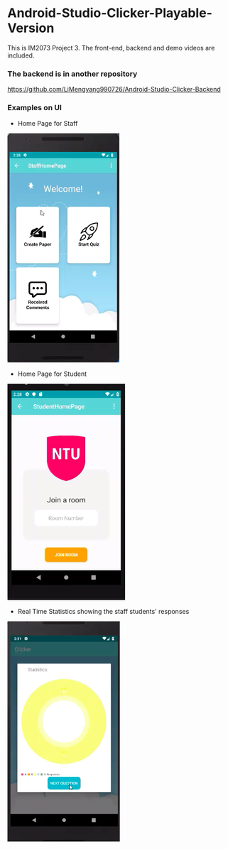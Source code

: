 # Android-Studio-Clicker-Playable-Version
This is IM2073 Project 3. The front-end, backend and demo videos are included.

### The backend is in another repository 
https://github.com/LiMengyang990726/Android-Studio-Clicker-Backend

### Examples on UI
- Home Page for Staff

![](https://github.com/LiMengyang990726/Android-Studio-Clicker-Playable-Version/blob/master/Pictures/StaffMainPage.png)


- Home Page for Student

![](https://github.com/LiMengyang990726/Android-Studio-Clicker-Playable-Version/blob/master/Pictures/StudentMainPage.png)


- Real Time Statistics showing the staff students' responses

![](https://github.com/LiMengyang990726/Android-Studio-Clicker-Playable-Version/blob/master/Pictures/RealTimeStatistics.png)

